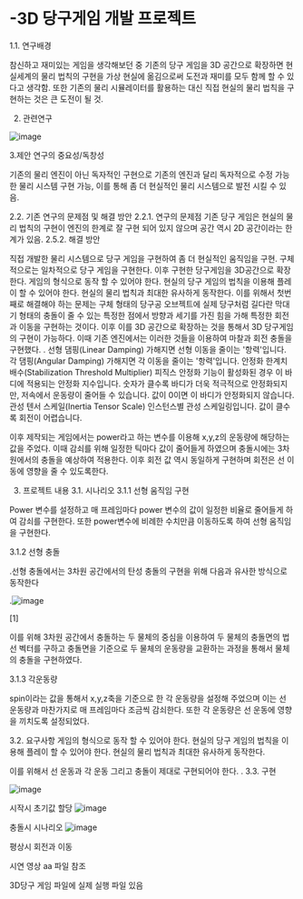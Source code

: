 # -3D 당구게임 개발 프로젝트

1.1. 연구배경

 참신하고 재미있는 게임을 생각해보던 중 기존의 당구 게임을 3D 공간으로 확장하면 현실세계의 물리 법칙의 구현을 가상 현실에 옮김으로써 도전과 재미를 모두 함께 할 수 있다고 생각함. 또한 기존의 물리 시뮬레이터를 활용하는 대신 직접 현실의 물리 법칙을 구현하는 것은 큰 도전이 될 것.
 
 2. 관련연구

![image](https://github.com/ggy2263/-/assets/81802704/0bfbd6df-bd3b-42aa-addc-d87b0c7d198d)

3.제안 연구의 중요성/독창성

기존의 물리 엔진이 아닌 독자적인 구현으로 기존의 엔진과 달리 독자적으로 수정 가능한 물리 시스템 구현 가능, 이를 통해 좀 더 현실적인 물리 시스템으로 발전 시킬 수 있음.

2.2. 기존 연구의 문제점 및 해결 방안
2.2.1. 연구의 문제점 
기존 당구 게임은 현실의 물리 법칙의 구현이 엔진의 한계로 잘 구현 되어 있지 않으며 공간 역시 2D 공간이라는 한계가 있음.
2.5.2. 해결 방안

직접 개발한 물리 시스템으로 당구 게임을 구현하여 좀 더 현실적인 움직임을 구현. 구체적으로는 일차적으로 당구 게임을 구현한다. 이후 구현한 당구게임을 3D공간으로 확장한다. 게임의 형식으로 동작 할 수 있어야 한다. 현실의 당구 게임의 법칙을 이용해 플레이 할 수 있어야 한다. 현실의 물리 법칙과 최대한 유사하게 동작한다. 이를 위해서 첫번째로 해결해야 하는 문제는 구체 형태의 당구공 오브젝트에 실제 당구처럼 길다란 막대기 형태의 충돌이 줄 수 있는 특정한 점에서 방향과 세기를 가진 힘을 가해 특정한 회전과 이동을 구현하는 것이다. 이후 이를 3D 공간으로 확장하는 것을 통해서 3D 당구게임의 구현이 가능하다.
이때 기존 엔진에서는 이러한 것들을 이용하여 마찰과 회전 충돌을 구현했다.
.
선형 댐핑(Linear Damping)	가해지면 선형 이동을 줄이는 '항력'입니다.
각 댐핑(Angular Damping)	가해지면 각 이동을 줄이는 '항력'입니다.
안정화 한계치 배수(Stabilization Threshold Multiplier)	피직스 안정화 기능이 활성화된 경우 이 바디에 적용되는 안정화 지수입니다. 숫자가 클수록 바디가 더욱 적극적으로 안정화되지만, 저속에서 운동량이 줄어들 수 있습니다. 값이 0이면 이 바디가 안정화되지 않습니다.
관성 텐서 스케일(Inertia Tensor Scale)	인스턴스별 관성 스케일링입니다. 값이 클수록 회전이 어렵습니다.


이후 제작되는 게임에서는 power라고 하는 변수를 이용해 x,y,z의 운동량에 해당하는
값을 주었다. 이때 감쇠를 위해 일정한 틱마다 값이 줄어들게 하였으며 충돌시에는 3차원에서의 충돌을 예상하여 적용한다. 이후 회전 값 역시 동일하게 구현하며 회전은 선 이동에 영향을 줄 수 있도록한다.
 
3. 프로젝트 내용
3.1. 시나리오
3.1.1 선형 움직임 구현

Power 변수를 설정하고 매 프레임마다 power 변수의 값이 일정한 비율로 줄어들게 하여 감쇠를 구현한다. 또한 power변수에 비례한 수치만큼 이동하도록 하여 선형 움직임을 구현한다.

3.1.2 선형 충돌 

.선형 충돌에서는 3차원 공간에서의 탄성 충돌의 구현을 위해 다음과 유사한 방식으로 동작한다

.![image](https://github.com/ggy2263/-/assets/81802704/cda246f3-8a0d-4e6a-88ae-9da548be843b)

 [1]

이를 위해 3차원 공간에서 충돌하는 두 물체의 중심을 이용하여 두 물체의 충돌면의 법선 벡터를 구하고 충돌면을 기준으로 두 물체의 운동량을 교환하는 과정을 통해서 물체의 충돌을 구현하였다.

3.1.3 각운동량

 spin이라는 값을 통해서 x,y,z축을 기준으로 한 각 운동량을 설정해 주었으며 이는 선 운동량과
마찬가지로 매 프레임마다 조금씩 감쇠한다. 또한 각 운동량은 선 운동에 영향을 끼치도록 설정되었다.

3.2. 요구사항
 게임의 형식으로 동작 할 수 있어야 한다. 현실의 당구 게임의 법칙을 이용해 플레이 할 수 있어야 한다. 현실의 물리 법칙과 최대한 유사하게 동작한다.

이를 위해서 선 운동과 각 운동 그리고 충돌이 제대로 구현되어야 한다.
. 
3.3. 구현

 ![image](https://github.com/ggy2263/-/assets/81802704/b0da6227-b5c3-4f10-8d82-065fd51927be)

시작시 초기값 할당
 ![image](https://github.com/ggy2263/-/assets/81802704/4ea51559-7577-4c13-8d77-fa01a08cb70d)

충돌시 시나리오 
 ![image](https://github.com/ggy2263/-/assets/81802704/87134d83-8ad6-48ff-b260-687707a0c00c)

평상시 회전과 이동

시연 영상 aa 파일 참조

3D당구 게임 파일에 실제 실행 파일 있음



